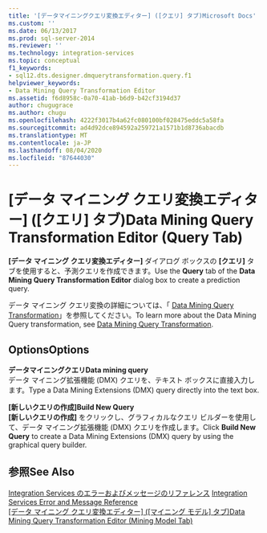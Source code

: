 ```yaml
---
title: '[データマイニングクエリ変換エディター] ([クエリ] タブ)Microsoft Docs'
ms.custom: ''
ms.date: 06/13/2017
ms.prod: sql-server-2014
ms.reviewer: ''
ms.technology: integration-services
ms.topic: conceptual
f1_keywords:
- sql12.dts.designer.dmquerytransformation.query.f1
helpviewer_keywords:
- Data Mining Query Transformation Editor
ms.assetid: f6d8958c-0a70-41ab-b6d9-b42cf3194d37
author: chugugrace
ms.author: chugu
ms.openlocfilehash: 4222f3017b4a62fc080100bf028475eddc5a58fa
ms.sourcegitcommit: ad4d92dce894592a259721a1571b1d8736abacdb
ms.translationtype: MT
ms.contentlocale: ja-JP
ms.lasthandoff: 08/04/2020
ms.locfileid: "87644030"
---
```

# <a name="data-mining-query-transformation-editor-query-tab"></a><span data-ttu-id="d3424-102">[データ マイニング クエリ変換エディター] ([クエリ] タブ)</span><span class="sxs-lookup"><span data-stu-id="d3424-102">Data Mining Query Transformation Editor (Query Tab)</span></span>
  <span data-ttu-id="d3424-103">**[データ マイニング クエリ変換エディター]** ダイアログ ボックスの **[クエリ]** タブを使用すると、予測クエリを作成できます。</span><span class="sxs-lookup"><span data-stu-id="d3424-103">Use the **Query** tab of the **Data Mining Query Transformation Editor** dialog box to create a prediction query.</span></span>  
  
 <span data-ttu-id="d3424-104">データ マイニング クエリ変換の詳細については、「 [Data Mining Query Transformation](data-flow/transformations/data-mining-query-transformation.md)」を参照してください。</span><span class="sxs-lookup"><span data-stu-id="d3424-104">To learn more about the Data Mining Query transformation, see [Data Mining Query Transformation](data-flow/transformations/data-mining-query-transformation.md).</span></span>  
  
## <a name="options"></a><span data-ttu-id="d3424-105">Options</span><span class="sxs-lookup"><span data-stu-id="d3424-105">Options</span></span>  
 <span data-ttu-id="d3424-106">**データマイニングクエリ**</span><span class="sxs-lookup"><span data-stu-id="d3424-106">**Data mining query**</span></span>  
 <span data-ttu-id="d3424-107">データ マイニング拡張機能 (DMX) クエリを、テキスト ボックスに直接入力します。</span><span class="sxs-lookup"><span data-stu-id="d3424-107">Type a Data Mining Extensions (DMX) query directly into the text box.</span></span>  
  
 <span data-ttu-id="d3424-108">**[新しいクエリの作成]**</span><span class="sxs-lookup"><span data-stu-id="d3424-108">**Build New Query**</span></span>  
 <span data-ttu-id="d3424-109">**[新しいクエリの作成]** をクリックし、グラフィカルなクエリ ビルダーを使用して、データ マイニング拡張機能 (DMX) クエリを作成します。</span><span class="sxs-lookup"><span data-stu-id="d3424-109">Click **Build New Query** to create a Data Mining Extensions (DMX) query by using the graphical query builder.</span></span>  
  
## <a name="see-also"></a><span data-ttu-id="d3424-110">参照</span><span class="sxs-lookup"><span data-stu-id="d3424-110">See Also</span></span>  
 <span data-ttu-id="d3424-111">[Integration Services のエラーおよびメッセージのリファレンス](../../2014/integration-services/integration-services-error-and-message-reference.md) </span><span class="sxs-lookup"><span data-stu-id="d3424-111">[Integration Services Error and Message Reference](../../2014/integration-services/integration-services-error-and-message-reference.md) </span></span>  
 <span data-ttu-id="d3424-112">[[データ マイニング クエリ変換エディター] &#40;[マイニング モデル] タブ&#41;](../../2014/integration-services/data-mining-query-transformation-editor-mining-model-tab.md)</span><span class="sxs-lookup"><span data-stu-id="d3424-112">[Data Mining Query Transformation Editor &#40;Mining Model Tab&#41;](../../2014/integration-services/data-mining-query-transformation-editor-mining-model-tab.md)</span></span>  
  
  

